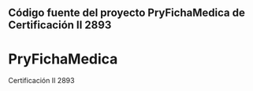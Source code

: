## Código fuente del proyecto PryFichaMedica de Certificación II 2893
# PryFichaMedica
Certificación II 2893
